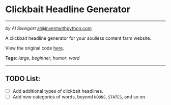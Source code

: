 # Clickbait Headline Generator
___
_by Al Sweigart_ [al@inventwithpython.com](mailto:al@inventwithpython.com)

A clickbait headline generator for your soulless content farm website.

View the original code [here](https://nostarch.com/big-book-small-python-projects).

**Tags**: _large_, _beginner_, _humor_, _word_

___

## TODO List:

* [ ] Add additional types of clickbait headlines.
* [ ] Add new categories of words, beyond `NOUNS`, `STATES`, and so on.